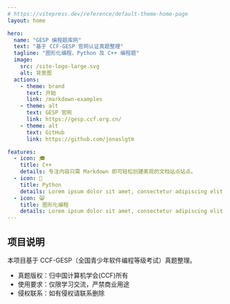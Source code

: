 ```yaml
---
# https://vitepress.dev/reference/default-theme-home-page
layout: home

hero:
  name: "GESP 编程题库网"
  text: "基于 CCF-GESP 官网认证真题整理"
  tagline: "图形化编程、Python 及 C++ 编程题"
  image:
    src: /site-logo-large.svg
    alt: 背景图
  actions:
    - theme: brand
      text: 开始
      link: /markdown-examples
    - theme: alt
      text: GESP 官网
      link: https://gesp.ccf.org.cn/
    - theme: alt
      text: GitHub
      link: https://github.com/jonaslgtm

features:
  - icon: 🎓
    title: C++
    details: 专注内容只需 Markdown 即可轻松创建美观的文档站点站点。
  - icon: 🐍  
    title: Python
    details: Lorem ipsum dolor sit amet, consectetur adipiscing elit
  - icon: 😸
    title: 图形化编程
    details: Lorem ipsum dolor sit amet, consectetur adipiscing elit
---
```


## 项目说明

本项目基于 CCF-GESP（全国青少年软件编程等级考试）真题整理。

- 真题版权：归中国计算机学会(CCF)所有
- 使用要求：仅限学习交流，严禁商业用途
- 侵权联系：如有侵权请联系删除

